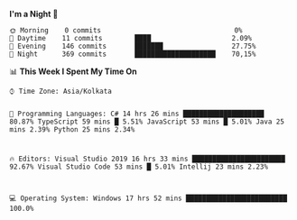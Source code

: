 <p><strong>I'm a Night <g-emoji class="g-emoji" alias="owl" fallback-src="https://github.githubassets.com/images/icons/emoji/unicode/1f989.png">🦉</g-emoji></strong></p>
<pre lang="text"><code>🌞 Morning    0 commits                                 0% 
🌆 Daytime    11 commits        ████                    2.09% 
🌃 Evening    146 commits       ███████                 27.75% 
🌙 Night      369 commits       ████████████████████    70,15%</code></pre>

<p><g-emoji class="g-emoji" alias="bar_chart" fallback-src="https://github.githubassets.com/images/icons/emoji/unicode/1f4ca.png">📊</g-emoji> <strong>This Week I Spent My Time On</strong></p>
<pre lang="text"><code>⌚︎ Time Zone: Asia/Kolkata

💬 Programming Languages: 
C#                       14 hrs 26 mins      ████████████████████       80.87% 
TypeScript               59 mins             █                          5.51% 
JavaScript               53 mins             █                          5.01% 
Java                     25 mins                                        2.39% 
Python                   25 mins                                        2.34%

🔥 Editors: 
Visual Studio 2019       16 hrs 33 mins      ███████████████████████    92.67% 
Visual Studio Code       53 mins             █                          5.01% 
Intellij                 23 mins                                        2.23% 

💻 Operating System: 
Windows                  17 hrs 52 mins      █████████████████████████   100.0%</code></pre>
